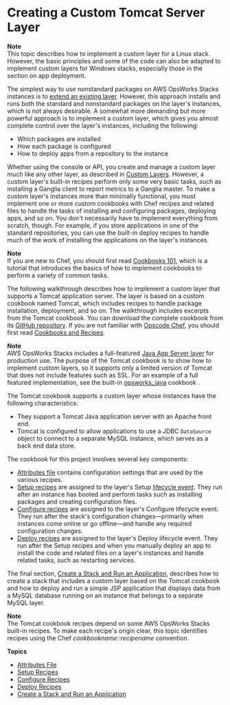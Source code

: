 # Creating a Custom Tomcat Server Layer<a name="create-custom"></a>

**Note**  
This topic describes how to implement a custom layer for a Linux stack\. However, the basic principles and some of the code can also be adapted to implement custom layers for Windows stacks, especially those in the section on app deployment\.

The simplest way to use nonstandard packages on AWS OpsWorks Stacks instances is to [extend an existing layer](workingcookbook-extend-package.md)\. However, this approach installs and runs both the standard and nonstandard packages on the layer's instances, which is not always desirable\. A somewhat more demanding but more powerful approach is to implement a custom layer, which gives you almost complete control over the layer's instances, including the following: 
+ Which packages are installed
+ How each package is configured
+ How to deploy apps from a repository to the instance

Whether using the console or API, you create and manage a custom layer much like any other layer, as described in [Custom Layers](workinglayers-custom.md)\. However, a custom layer's built\-in recipes perform only some very basic tasks, such as installing a Ganglia client to report metrics to a Ganglia master\. To make a custom layer's instances more than minimally functional, you must implement one or more custom cookbooks with Chef recipes and related files to handle the tasks of installing and configuring packages, deploying apps, and so on\. You don't necessarily have to implement everything from scratch, though\. For example, if you store applications in one of the standard repositories, you can use the built\-in deploy recipes to handle much of the work of installing the applications on the layer's instances\.

**Note**  
If you are new to Chef, you should first read [Cookbooks 101](cookbooks-101.md), which is a tutorial that introduces the basics of how to implement cookbooks to perform a variety of common tasks\. 

The following walkthrough describes how to implement a custom layer that supports a Tomcat application server\. The layer is based on a custom cookbook named Tomcat, which includes recipes to handle package installation, deployment, and so on\. The walkthrough includes excerpts from the Tomcat cookbook\. You can download the complete cookbook from its [GitHub repository](https://github.com/amazonwebservices/opsworks-example-cookbooks/tree/master/tomcat)\. If you are not familiar with [Opscode Chef](http://www.opscode.com/chef/), you should first read [Cookbooks and Recipes](workingcookbook.md)\.

**Note**  
AWS OpsWorks Stacks includes a full\-featured [Java App Server layer](layers-java.md) for production use\. The purpose of the Tomcat cookbook is to show how to implement custom layers, so it supports only a limited version of Tomcat that does not include features such as SSL\. For an example of a full featured implementation, see the built\-in [opsworks\_java](https://github.com/aws/opsworks-cookbooks/tree/release-chef-11.10/opsworks_java) cookbook \.

The Tomcat cookbook supports a custom layer whose instances have the following characteristics:
+ They support a Tomcat Java application server with an Apache front end\.
+ Tomcat is configured to allow applications to use a JDBC `DataSource` object to connect to a separate MySQL instance, which serves as a back end data store\.

The cookbook for this project involves several key components:
+ [Attributes file](create-custom-attributes.md) contains configuration settings that are used by the various recipes\.
+ [Setup recipes](create-custom-setup.md) are assigned to the layer's Setup [lifecycle event](workingcookbook-events.md)\. They run after an instance has booted and perform tasks such as installing packages and creating configuration files\.
+ [Configure recipes](create-custom-configure.md) are assigned to the layer's Configure lifecycle event\. They run after the stack's configuration changes—primarily when instances come online or go offline—and handle any required configuration changes\.
+ [Deploy recipes](create-custom-deploy.md) are assigned to the layer's Deploy lifecycle event\. They run after the Setup recipes and when you manually deploy an app to install the code and related files on a layer's instances and handle related tasks, such as restarting services\.

The final section, [Create a Stack and Run an Application](create-custom-stack.md), describes how to create a stack that includes a custom layer based on the Tomcat cookbook and how to deploy and run a simple JSP application that displays data from a MySQL database running on an instance that belongs to a separate MySQL layer\.

**Note**  
The Tomcat cookbook recipes depend on some AWS OpsWorks Stacks built\-in recipes\. To make each recipe's origin clear, this topic identifies recipes using the Chef *cookbookname*::*recipename* convention\.

**Topics**
+ [Attributes File](create-custom-attributes.md)
+ [Setup Recipes](create-custom-setup.md)
+ [Configure Recipes](create-custom-configure.md)
+ [Deploy Recipes](create-custom-deploy.md)
+ [Create a Stack and Run an Application](create-custom-stack.md)